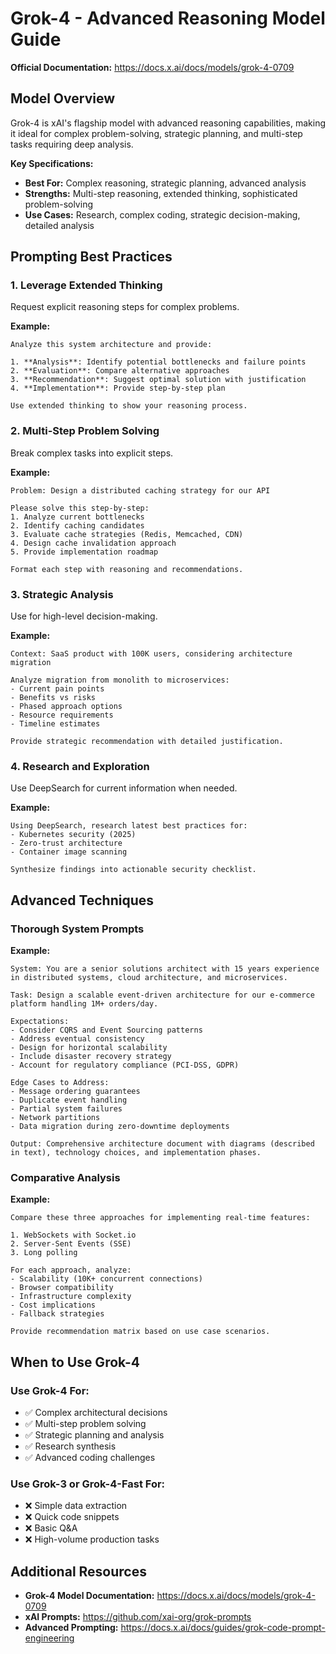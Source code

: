 # Grok-4 - Advanced Reasoning Model Guide


**Official Documentation:** https://docs.x.ai/docs/models/grok-4-0709

## Model Overview

Grok-4 is xAI's flagship model with advanced reasoning capabilities, making it ideal for complex problem-solving, strategic planning, and multi-step tasks requiring deep analysis.

**Key Specifications:**
- **Best For:** Complex reasoning, strategic planning, advanced analysis
- **Strengths:** Multi-step reasoning, extended thinking, sophisticated problem-solving
- **Use Cases:** Research, complex coding, strategic decision-making, detailed analysis

## Prompting Best Practices

### 1. Leverage Extended Thinking

Request explicit reasoning steps for complex problems.

**Example:**
```
Analyze this system architecture and provide:

1. **Analysis**: Identify potential bottlenecks and failure points
2. **Evaluation**: Compare alternative approaches
3. **Recommendation**: Suggest optimal solution with justification
4. **Implementation**: Provide step-by-step plan

Use extended thinking to show your reasoning process.
```

### 2. Multi-Step Problem Solving

Break complex tasks into explicit steps.

**Example:**
```
Problem: Design a distributed caching strategy for our API

Please solve this step-by-step:
1. Analyze current bottlenecks
2. Identify caching candidates
3. Evaluate cache strategies (Redis, Memcached, CDN)
4. Design cache invalidation approach
5. Provide implementation roadmap

Format each step with reasoning and recommendations.
```

### 3. Strategic Analysis

Use for high-level decision-making.

**Example:**
```
Context: SaaS product with 100K users, considering architecture migration

Analyze migration from monolith to microservices:
- Current pain points
- Benefits vs risks
- Phased approach options
- Resource requirements
- Timeline estimates

Provide strategic recommendation with detailed justification.
```

### 4. Research and Exploration

Use DeepSearch for current information when needed.

**Example:**
```
Using DeepSearch, research latest best practices for:
- Kubernetes security (2025)
- Zero-trust architecture
- Container image scanning

Synthesize findings into actionable security checklist.
```

## Advanced Techniques

### Thorough System Prompts

**Example:**
```
System: You are a senior solutions architect with 15 years experience
in distributed systems, cloud architecture, and microservices.

Task: Design a scalable event-driven architecture for our e-commerce
platform handling 1M+ orders/day.

Expectations:
- Consider CQRS and Event Sourcing patterns
- Address eventual consistency
- Design for horizontal scalability
- Include disaster recovery strategy
- Account for regulatory compliance (PCI-DSS, GDPR)

Edge Cases to Address:
- Message ordering guarantees
- Duplicate event handling
- Partial system failures
- Network partitions
- Data migration during zero-downtime deployments

Output: Comprehensive architecture document with diagrams (described
in text), technology choices, and implementation phases.
```

### Comparative Analysis

**Example:**
```
Compare these three approaches for implementing real-time features:

1. WebSockets with Socket.io
2. Server-Sent Events (SSE)
3. Long polling

For each approach, analyze:
- Scalability (10K+ concurrent connections)
- Browser compatibility
- Infrastructure complexity
- Cost implications
- Fallback strategies

Provide recommendation matrix based on use case scenarios.
```

## When to Use Grok-4

### Use Grok-4 For:
- ✅ Complex architectural decisions
- ✅ Multi-step problem solving
- ✅ Strategic planning and analysis
- ✅ Research synthesis
- ✅ Advanced coding challenges

### Use Grok-3 or Grok-4-Fast For:
- ❌ Simple data extraction
- ❌ Quick code snippets
- ❌ Basic Q&A
- ❌ High-volume production tasks

## Additional Resources

- **Grok-4 Model Documentation:** https://docs.x.ai/docs/models/grok-4-0709
- **xAI Prompts:** https://github.com/xai-org/grok-prompts
- **Advanced Prompting:** https://docs.x.ai/docs/guides/grok-code-prompt-engineering
